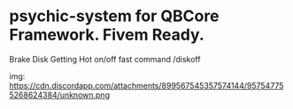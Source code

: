 # psychic-system for QBCore Framework. Fivem Ready.

Brake Disk Getting Hot on/off
fast command /diskoff

img: https://cdn.discordapp.com/attachments/899567545357574144/957547755268624384/unknown.png
